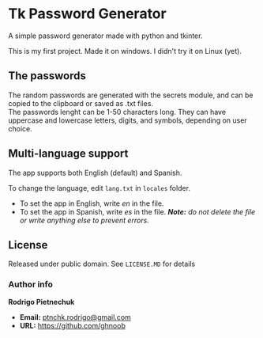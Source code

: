 # Tk Password Generator
 A simple password generator made with python and tkinter.

 This is my first project. Made it on windows. I didn't try it on Linux (yet).

## The passwords
 The random passwords are generated with the secrets module, and can be copied to the clipboard or saved as .txt files.  
 The passwords lenght can be 1-50 characters long. They can have uppercase and lowercase letters, digits, and symbols, depending on user choice.

## Multi-language support
The app supports both English (default) and Spanish.  

To change the language, edit `lang.txt` in `locales` folder.
+ To set the app in English, write _en_ in the file.
+ To set the app in Spanish, write _es_ in the file.
_**Note:** do not delete the file or write anything else to prevent errors._

## License
 Released under public domain. See `LICENSE.MD` for details

### Author info
**Rodrigo Pietnechuk**
+ **Email:** ptnchk.rodrigo@gmail.com
+ **URL:** https://github.com/ghnoob